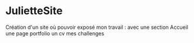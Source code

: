# JulietteSite

Création d'un site où pouvoir exposé mon travail :
avec une section Accueil
une page portfolio
un cv
mes challenges
